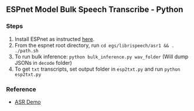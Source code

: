 ## ESPnet Model Bulk Speech Transcribe - Python

### Steps

1. Install ESPnet as instructed [here](https://espnet.github.io/espnet/installation.html).
2. From the espnet root directory, run `cd egs/librispeech/asr1 && . ./path.sh`
3. To run bulk inference: `python bulk_inference.py wav_folder` (Will dump JSONs in `decode` folder)
4. To get `txt` transcripts, set output folder in `esp2txt.py` and run `python esp2txt.py`

### Reference

- [ASR Demo](https://github.com/espnet/espnet#asr-demo)
